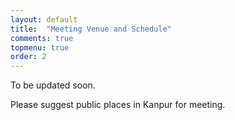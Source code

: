 ```yaml
---
layout: default
title:  "Meeting Venue and Schedule"
comments: true
topmenu: true
order: 2
---
```

To be updated soon.

Please suggest public places in Kanpur for meeting.
